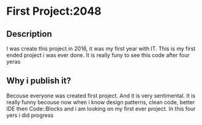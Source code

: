 # First Project:2048
## Description
I was create this project in 2016, it was my first year with IT. This is my first ended project i was ever done. It is really funy to see this code after four yeras
## Why i publish it?
Becouse everyone was created first project. And it is very sentimental. It is really funny becouse now when i know design patterns, clean code, better IDE then Code::Blocks and i am looking on my first ever project. In this four yers i did progress
